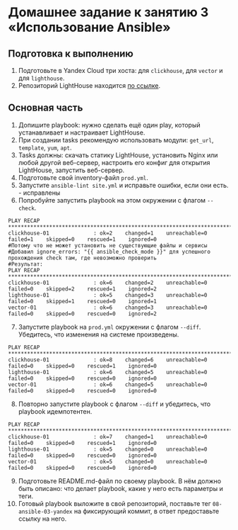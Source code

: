 # Домашнее задание к занятию 3 «Использование Ansible»

## Подготовка к выполнению

1. Подготовьте в Yandex Cloud три хоста: для `clickhouse`, для `vector` и для `lighthouse`.
2. Репозиторий LightHouse находится [по ссылке](https://github.com/VKCOM/lighthouse).

## Основная часть

1. Допишите playbook: нужно сделать ещё один play, который устанавливает и настраивает LightHouse.
2. При создании tasks рекомендую использовать модули: `get_url`, `template`, `yum`, `apt`.
3. Tasks должны: скачать статику LightHouse, установить Nginx или любой другой веб-сервер, настроить его конфиг для открытия LightHouse, запустить веб-сервер.
4. Подготовьте свой inventory-файл `prod.yml`.
5. Запустите `ansible-lint site.yml` и исправьте ошибки, если они есть. - исправлены
6. Попробуйте запустить playbook на этом окружении с флагом `--check`.
```
PLAY RECAP **********************************************************************************************************************************************************
clickhouse-01              : ok=2    changed=1    unreachable=0    failed=1    skipped=0    rescued=1    ignored=0  
#Потому что не может установить не существующие файлы и сервисы
#Добавил ignore_errors: "{{ ansible_check_mode }}" для успешного прохождения check там, где невозможно проверить
#Результат:
PLAY RECAP **********************************************************************************************************************************************************
clickhouse-01              : ok=6    changed=2    unreachable=0    failed=0    skipped=2    rescued=1    ignored=2   
lighthouse-01              : ok=5    changed=3    unreachable=0    failed=0    skipped=1    rescued=0    ignored=1   
vector-01                  : ok=6    changed=3    unreachable=0    failed=0    skipped=0    rescued=0    ignored=2   
```
7. Запустите playbook на `prod.yml` окружении с флагом `--diff`. Убедитесь, что изменения на системе произведены.
```
PLAY RECAP **********************************************************************************************************************************************************
clickhouse-01              : ok=8    changed=6    unreachable=0    failed=0    skipped=0    rescued=1    ignored=0   
lighthouse-01              : ok=6    changed=5    unreachable=0    failed=0    skipped=0    rescued=0    ignored=0   
vector-01                  : ok=6    changed=5    unreachable=0    failed=0    skipped=0    rescued=0    ignored=0  
```
8. Повторно запустите playbook с флагом `--diff` и убедитесь, что playbook идемпотентен.
```
PLAY RECAP **********************************************************************************************************************************************************
clickhouse-01              : ok=7    changed=1    unreachable=0    failed=0    skipped=0    rescued=1    ignored=0   
lighthouse-01              : ok=5    changed=0    unreachable=0    failed=0    skipped=0    rescued=0    ignored=0   
vector-01                  : ok=5    changed=0    unreachable=0    failed=0    skipped=0    rescued=0    ignored=0 
```
9. Подготовьте README.md-файл по своему playbook. В нём должно быть описано: что делает playbook, какие у него есть параметры и теги.
10. Готовый playbook выложите в свой репозиторий, поставьте тег `08-ansible-03-yandex` на фиксирующий коммит, в ответ предоставьте ссылку на него.

